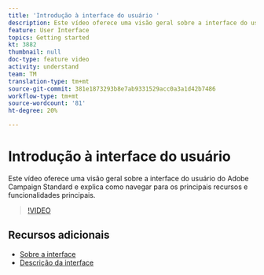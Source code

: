 ```yaml
---
title: 'Introdução à interface do usuário '
description: Este vídeo oferece uma visão geral sobre a interface do usuário do Adobe Campaign Standard, os principais recursos e a funcionalidade principal.
feature: User Interface
topics: Getting started
kt: 3882
thumbnail: null
doc-type: feature video
activity: understand
team: TM
translation-type: tm+mt
source-git-commit: 381e1873293b8e7ab9331529acc0a3a1d42b7486
workflow-type: tm+mt
source-wordcount: '81'
ht-degree: 20%

---
```



# Introdução à interface do usuário

Este vídeo oferece uma visão geral sobre a interface do usuário do Adobe Campaign Standard e explica como navegar para os principais recursos e funcionalidades principais.

>[!VIDEO](https://video.tv.adobe.com/v/18469?quality=12)

## Recursos adicionais

* [Sobre a interface](https://docs.adobe.com/content/help/en/campaign-standard/using/getting-started/discovering-the-interface/about-the-interface.html)
* [Descrição da interface](https://docs.adobe.com/content/help/pt-BR/campaign-standard/using/getting-started/discovering-the-interface/interface-description.html)
